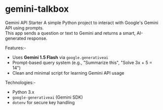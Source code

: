 # gemini-talkbox
Gemini API Starter
A simple Python project to interact with Google's Gemini API using prompts.  
This app sends a question or text to Gemini and returns a smart, AI-generated response.

Features:-
- Uses **Gemini 1.5 Flash** via `google.generativeai`
- Prompt-based query system (e.g., "Summarize this", "Solve 3x + 5 = 14")
- Clean and minimal script for learning Gemini API usage

Technologies:-
- Python 3.x
- `google-generativeai` (Gemini SDK)
- `dotenv` for secure key handling
